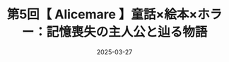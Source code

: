 ---
archiveId: archive0005
title: 第5回【 Alicemare 】童話×絵本×ホラー：記憶喪失の主人公と辿る物語
description: archive template
draft: true
date: 2025-03-27
videoId: QqZFfT-mgSI
---